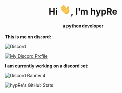<div align="center">
<h1 align="center">Hi <img width="35" src="https://github.com/1999AZZAR/1999AZZAR/blob/main/resources/img/waving.gif">, I'm hypRe</h1>
<h4 align="center">a python developer</h4>
</div>

**This is me on discord:**

![Discord](https://discord.c99.nl/widget/theme-1/848321125678186517.png)

[![My Discord Profile](https://img.shields.io/static/v1?style=flat&logo=discord&logoColor=white&color=%235865f2&label=&message=My%20User:%20hypRe%231153)](https://discordapp.com/users/848321125678186517/)

**I am currently working on a discord bot:**

![Discord Banner 4](https://discordapp.com/api/guilds/966797329665507428/widget.png?style=banner4)

<img alt="hypRe's GitHub Stats" height="156em" src="https://github-readme-stats.vercel.app/api?username=hypRe1&bg_color=30,e96443,4839a3&title_color=79D9F9&text_color=79D9F9&show_icons=true&theme=dracula">
